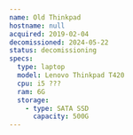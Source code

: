 ```yaml
---
name: Old Thinkpad
hostname: null
acquired: 2019-02-04
decomissioned: 2024-05-22
status: decomissioning
specs:
  type: laptop
  model: Lenovo Thinkpad T420
  cpu: i5 ???
  ram: 6G
  storage:
    - type: SATA SSD
      capacity: 500G
---
```

